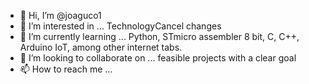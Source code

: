 - 👋 Hi, I’m @joaguco1
- 👀 I’m interested in ... TechnologyCancel changes
- 🌱 I’m currently learning ... Python, STmicro assembler 8 bit, C, C++, Arduino IoT, among other internet tabs. 
- 💞️ I’m looking to collaborate on ... feasible projects with a clear goal
- 📫 How to reach me ... 

<!---
joaguco1/joaguco1 is a ✨ special ✨ repository because its `README.md` (this file) appears on your GitHub profile.
You can click the Preview link to take a look at your changes.
--->
